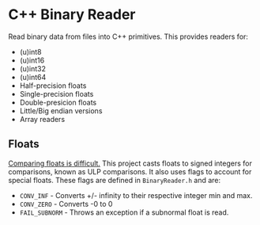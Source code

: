 # C++ Binary Reader

Read binary data from files into C++ primitives. This provides readers for:

- (u)int8
- (u)int16
- (u)int32
- (u)int64
- Half-precision floats
- Single-precision floats
- Double-presicion floats
- Little/Big endian versions
- Array readers

## Floats
[Comparing floats is difficult.](https://randomascii.wordpress.com/2012/02/25/comparing-floating-point-numbers-2012-edition/) This project casts floats to signed integers for comparisons, known as ULP comparisons. It also uses flags to account for special floats. These flags are defined in `BinaryReader.h` and are:
* `CONV_INF` - Converts +/- infinity to their respective integer min and max.
* `CONV_ZERO` - Converts -0 to 0
* `FAIL_SUBNORM` - Throws an exception if a subnormal float is read.

